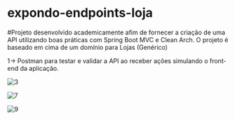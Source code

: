# expondo-endpoints-loja
#Projeto desenvolvido academicamente afim de fornecer a criação de uma API utilizando boas práticas com Spring Boot MVC e Clean Arch. O projeto é baseado em cima de um domínio para Lojas (Genérico)

1-> Postman para testar e validar a API ao receber ações simulando o front-end da aplicação.

![3](https://user-images.githubusercontent.com/49735129/192840622-f7f744cc-d23e-4b1d-a5e5-3ee2f6a6a399.PNG)

![7](https://user-images.githubusercontent.com/49735129/192841453-3af7505f-6d8e-4c6b-b6a0-371f5918e35b.PNG)


![9](https://user-images.githubusercontent.com/49735129/192841479-f7b44dcb-4e3d-49c3-b46b-3b93b36b2293.PNG)



